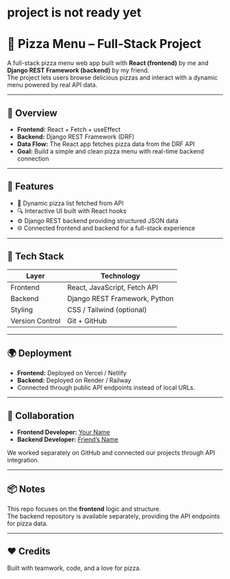 # project is not ready yet
# 🍕 Pizza Menu – Full-Stack Project

A full-stack pizza menu web app built with **React (frontend)** by me and **Django REST Framework (backend)** by my friend.  
The project lets users browse delicious pizzas and interact with a dynamic menu powered by real API data.

---

## 🚀 Overview
- **Frontend:** React + Fetch + useEffect  
- **Backend:** Django REST Framework (DRF)  
- **Data Flow:** The React app fetches pizza data from the DRF API  
- **Goal:** Build a simple and clean pizza menu with real-time backend connection  

---

## 🧩 Features
- 🍕 Dynamic pizza list fetched from API  
- 🔍 Interactive UI built with React hooks  
- ⚙️ Django REST backend providing structured JSON data  
- 🌐 Connected frontend and backend for a full-stack experience  

---

## 🧠 Tech Stack
| Layer | Technology |
|-------|-------------|
| Frontend | React, JavaScript, Fetch API |
| Backend | Django REST Framework, Python |
| Styling | CSS / Tailwind (optional) |
| Version Control | Git + GitHub |

---

## 🌍 Deployment
- **Frontend:** Deployed on Vercel / Netlify  
- **Backend:** Deployed on Render / Railway  
- Connected through public API endpoints instead of local URLs.

---

## 🤝 Collaboration
- **Frontend Developer:** [Your Name](https://github.com/your-username)  
- **Backend Developer:** [Friend’s Name](https://github.com/friend-username)

We worked separately on GitHub and connected our projects through API integration.

---

## 📦 Notes
This repo focuses on the **frontend** logic and structure.  
The backend repository is available separately, providing the API endpoints for pizza data.

---

## ❤️ Credits
Built with teamwork, code, and a love for pizza.

